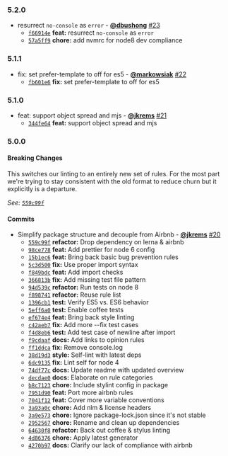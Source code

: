 ### 5.2.0

* resurrect `no-console` as `error` - **[@dbushong](https://github.com/dbushong)** [#23](https://github.com/groupon/javascript/pull/23)
  - [`f66914e`](https://github.com/groupon/javascript/commit/f66914e8b3770d6c2538cb2af1a41cf19ee1b22c) **feat:** resurrect `no-console` as `error`
  - [`57a5ff9`](https://github.com/groupon/javascript/commit/57a5ff94e63fe99e8d60174228779d583eace481) **chore:** add nvmrc for node8 dev compliance


### 5.1.1

* fix: set prefer-template to off for es5 - **[@markowsiak](https://github.com/markowsiak)** [#22](https://github.com/groupon/javascript/pull/22)
  - [`fb601e6`](https://github.com/groupon/javascript/commit/fb601e612117e262695386ab40f0cc63a15aaac1) **fix:** set prefer-template to off for es5


### 5.1.0

* feat: support object spread and mjs - **[@jkrems](https://github.com/jkrems)** [#21](https://github.com/groupon/javascript/pull/21)
  - [`344fe64`](https://github.com/groupon/javascript/commit/344fe6447c9b284d7d6edb7e088d98ae59342e33) **feat:** support object spread and mjs


### 5.0.0

#### Breaking Changes

This switches our linting to an entirely new
set of rules. For the most part we're trying to stay consistent
with the old format to reduce churn but it explicitly is a departure.

*See: [`559c99f`](https://github.com/groupon/javascript/commit/559c99f6d3c153ca13d78aaed164a7a73e3c48e7)*

#### Commits

* Simplify package structure and decouple from Airbnb - **[@jkrems](https://github.com/jkrems)** [#20](https://github.com/groupon/javascript/pull/20)
  - [`559c99f`](https://github.com/groupon/javascript/commit/559c99f6d3c153ca13d78aaed164a7a73e3c48e7) **refactor:** Drop dependency on lerna & airbnb
  - [`98ce778`](https://github.com/groupon/javascript/commit/98ce778b0ded4438f10461f4b7d519e55a8c8eba) **feat:** Add prettier for node 6 config
  - [`15b1ec6`](https://github.com/groupon/javascript/commit/15b1ec6ec3b386fe399c3287e3cac61d4d3209f9) **feat:** Bring back basic bug prevention rules
  - [`5c3d500`](https://github.com/groupon/javascript/commit/5c3d500b33717beb0f2decbbbd7c321786d4c6dc) **fix:** Use proper import syntax
  - [`f849bdc`](https://github.com/groupon/javascript/commit/f849bdcee338a835f2b5006c203144be53cd4b7d) **feat:** Add import checks
  - [`366813b`](https://github.com/groupon/javascript/commit/366813bc72b71b9fe3a2bb12f83f766921e80f3a) **fix:** Add missing test file pattern
  - [`94d539c`](https://github.com/groupon/javascript/commit/94d539c48aad5de230301e5489e31cc18566f526) **refactor:** Run tests on node 8
  - [`f898741`](https://github.com/groupon/javascript/commit/f898741f09ef28f74c5b862334feb1118dcefa6f) **refactor:** Reuse rule list
  - [`1396cb1`](https://github.com/groupon/javascript/commit/1396cb18d1d2a08fa35bb0d57742d4b999fedaaf) **test:** Verify ES5 vs. ES6 behavior
  - [`5eff6a0`](https://github.com/groupon/javascript/commit/5eff6a053f1c9b032a2808d30b40b3da422dd172) **test:** Enable coffee tests
  - [`ef674e4`](https://github.com/groupon/javascript/commit/ef674e431544a0ef247c3a8f1315de2af5c617b3) **feat:** Bring back style linting
  - [`c42aeb7`](https://github.com/groupon/javascript/commit/c42aeb7213795f96ea9de14cc1d06a061c57d35d) **fix:** Add more --fix test cases
  - [`f4d8eb6`](https://github.com/groupon/javascript/commit/f4d8eb69593c8c94a6bf6a2bd78a7f1801a4452d) **test:** Add test case of newline after import
  - [`f9cdaaf`](https://github.com/groupon/javascript/commit/f9cdaafa737eee65a9743b40bdc1dfd4f5859ab4) **docs:** Add links to opinion rules
  - [`ff1ddca`](https://github.com/groupon/javascript/commit/ff1ddca281790b84cd2822cb057ad3635e5b1087) **fix:** Remove console.log
  - [`38d19d3`](https://github.com/groupon/javascript/commit/38d19d3998353cef2248c3c611647baee40114f8) **style:** Self-lint with latest deps
  - [`6dc9135`](https://github.com/groupon/javascript/commit/6dc9135e1d5ef3f7280a056bc22f2ed956ef27b6) **fix:** Lint self for node 4
  - [`74df77c`](https://github.com/groupon/javascript/commit/74df77c63147ea18754c7b8f41ed3ff9877326de) **docs:** Update readme with updated overview
  - [`decdae0`](https://github.com/groupon/javascript/commit/decdae0c02340c8f6a03cd3be918595d0629ed27) **docs:** Elaborate on rule categories
  - [`b8c7123`](https://github.com/groupon/javascript/commit/b8c71238e8722d1f72147f8b9f92084ce36da272) **chore:** Include stylint config in package
  - [`7951d90`](https://github.com/groupon/javascript/commit/7951d90b874f18fc9edbd988a8ee17dba66ff12b) **feat:** Port more airbnb rules
  - [`7041f12`](https://github.com/groupon/javascript/commit/7041f121035b67d6b15c9d38c1ab83d3776da745) **feat:** Cover more variable conventions
  - [`3a93a0c`](https://github.com/groupon/javascript/commit/3a93a0c0b249c12263513fcc6632b87ee127abad) **chore:** Add nlm & license headers
  - [`3a9e573`](https://github.com/groupon/javascript/commit/3a9e5735f302a581a8d1bbdfc8f576c6d68ff1e0) **chore:** Ignore package-lock.json since it's not stable
  - [`2952567`](https://github.com/groupon/javascript/commit/2952567090982a54af18f95646ea3c22cc98b9ed) **chore:** Rename and clean up dependencies
  - [`64630f8`](https://github.com/groupon/javascript/commit/64630f802ff3a0da665c065460d3b91b4a1af0be) **refactor:** Back out coffee & stylus linting
  - [`4d86376`](https://github.com/groupon/javascript/commit/4d863762efc21e3e843cd29de0afb3875a9b20ff) **chore:** Apply latest generator
  - [`4270b97`](https://github.com/groupon/javascript/commit/4270b97bd791cc8c6a09e27c8264256b1d80866f) **docs:** Clarify our lack of compliance with airbnb
